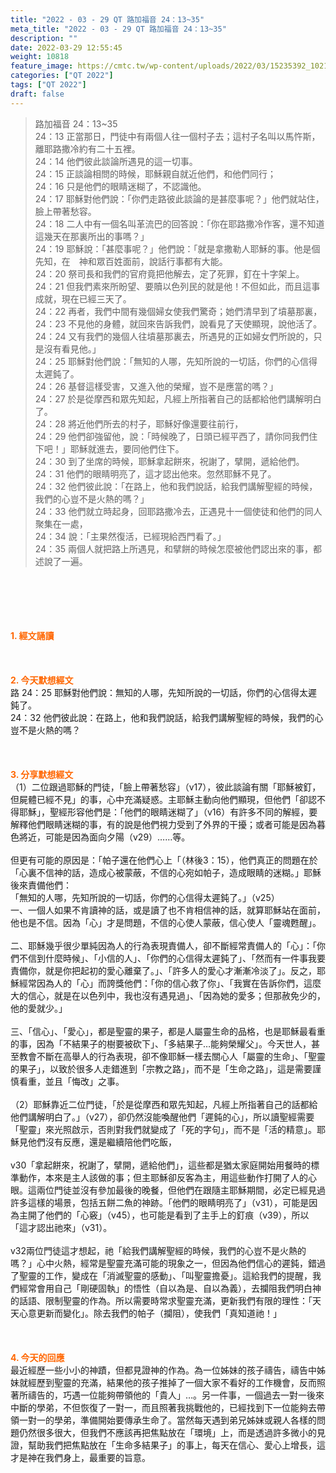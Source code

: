 ```yaml
---
title: "2022 - 03 - 29 QT 路加福音 24：13~35"
meta_title: "2022 - 03 - 29 QT 路加福音 24：13~35"
description: ""
date: 2022-03-29 12:55:45
weight: 10818
feature_image: https://cmtc.tw/wp-content/uploads/2022/03/15235392_10211799862337740_180693556567566654_o-1.webp
categories: ["QT 2022"]
tags: ["QT 2022"]
draft: false
---
```


<blockquote>路加福音 24：13~35<br />
24：13 正當那日，門徒中有兩個人往一個村子去；這村子名叫以馬忤斯，離耶路撒冷約有二十五裡。<br />
24：14 他們彼此談論所遇見的這一切事。<br />
24：15 正談論相問的時候，耶穌親自就近他們，和他們同行；<br />
24：16 只是他們的眼睛迷糊了，不認識他。<br />
24：17 耶穌對他們說：「你們走路彼此談論的是甚麼事呢？」他們就站住，臉上帶著愁容。<br />
24：18 二人中有一個名叫革流巴的回答說：「你在耶路撒冷作客，還不知道這幾天在那裏所出的事嗎？」<br />
24：19 耶穌說：「甚麼事呢？」他們說：「就是拿撒勒人耶穌的事。他是個先知，在　神和眾百姓面前，說話行事都有大能。<br />
24：20 祭司長和我們的官府竟把他解去，定了死罪，釘在十字架上。<br />
24：21 但我們素來所盼望、要贖以色列民的就是他！不但如此，而且這事成就，現在已經三天了。<br />
24：22 再者，我們中間有幾個婦女使我們驚奇；她們清早到了墳墓那裏，<br />
24：23 不見他的身體，就回來告訴我們，說看見了天使顯現，說他活了。<br />
24：24 又有我們的幾個人往墳墓那裏去，所遇見的正如婦女們所說的，只是沒有看見他。」<br />
24：25 耶穌對他們說：「無知的人哪，先知所說的一切話，你們的心信得太遲鈍了。<br />
24：26 基督這樣受害，又進入他的榮耀，豈不是應當的嗎？」<br />
24：27 於是從摩西和眾先知起，凡經上所指著自己的話都給他們講解明白了。<br />
24：28 將近他們所去的村子，耶穌好像還要往前行，<br />
24：29 他們卻強留他，說：「時候晚了，日頭已經平西了，請你同我們住下吧！」耶穌就進去，要同他們住下。<br />
24：30 到了坐席的時候，耶穌拿起餅來，祝謝了，擘開，遞給他們。<br />
24：31 他們的眼睛明亮了，這才認出他來。忽然耶穌不見了。<br />
24：32 他們彼此說：「在路上，他和我們說話，給我們講解聖經的時候，我們的心豈不是火熱的嗎？」<br />
24：33 他們就立時起身，回耶路撒冷去，正遇見十一個使徒和他們的同人聚集在一處，<br />
24：34 說：「主果然復活，已經現給西門看了。」<br />
24：35 兩個人就把路上所遇見，和擘餅的時候怎麼被他們認出來的事，都述說了一遍。</blockquote><br />
&nbsp;<br />
<br />
&nbsp;<br />
<br />
<span style="color: #ff6600;"><strong>1. </strong><strong>經文誦讀</strong></span><br />
<br />
<span style="color: #ff6600;"><strong> </strong></span><br />
<br />
<span style="color: #ff6600;"><strong>2. 今天默想</strong><strong>經文<br />
</strong></span>路 24：25 耶穌對他們說：無知的人哪，先知所說的一切話，你們的心信得太遲鈍了。<br />
24：32 他們彼此說：在路上，他和我們說話，給我們講解聖經的時候，我們的心豈不是火熱的嗎？<br />
<br />
&nbsp;<br />
<br />
<span style="color: #ff6600;"><strong>3. 分享默想經文<br />
</strong></span>（1）二位跟過耶穌的門徒，「臉上帶著愁容」（v17），彼此談論有關「耶穌被釘，但屍體已經不見」的事，心中充滿疑惑。主耶穌主動向他們顯現，但他們「卻認不得耶穌」，聖經形容他們是：「他們的眼睛迷糊了」（v16）有許多不同的解經，要解釋他們眼睛迷糊的事，有的說是他們視力受到了外界的干擾；或者可能是因為暮色將近，可能是因為面向夕陽（v29）……等。<br />
<br />
但更有可能的原因是：「帕子還在他們心上「（林後3：15），他們真正的問題在於「心裏不信神的話，造成心被蒙蔽，不信的心宛如帕子，造成眼睛的迷糊。」耶穌後來責備他們：<br />
「無知的人哪，先知所說的一切話，你們的心信得太遲鈍了。」（v25）<br />
一、一個人如果不肯讀神的話，或是讀了也不肯相信神的話，就算耶穌站在面前，他也是不信。因為「心」才是問題，不信的心使人蒙蔽，信心使人「靈魂甦醒」。<br />
<br />
二、耶穌幾乎很少單純因為人的行為表現責備人，卻不斷經常責備人的「心」：「你們不信到什麼時候」、「小信的人」、「你們的心信得太遲鈍了」、「然而有一件事我要責備你，就是你把起初的愛心離棄了。」、「許多人的愛心才漸漸冷淡了」。反之，耶穌經常因為人的「心」而誇獎他們：「你的信心救了你」、「我實在告訴你們，這麼大的信心，就是在以色列中，我也沒有遇見過」、「因為她的愛多；但那赦免少的，他的愛就少。」<br />
<br />
三、「信心」、「愛心」，都是聖靈的果子，都是人屬靈生命的品格，也是耶穌最看重的事，因為「不結果子的樹要被砍下」、「多結果子…能夠榮耀父」。今天世人，甚至教會不斷在高舉人的行為表現，卻不像耶穌一樣去關心人「屬靈的生命」、「聖靈的果子」，以致於很多人走錯進到「宗教之路」，而不是「生命之路」，這是需要謹慎看重，並且「悔改」之事。<br />
<br />
（2）耶穌靠近二位門徒，「於是從摩西和眾先知起，凡經上所指著自己的話都給他們講解明白了。」（v27），卻仍然沒能喚醒他們「遲鈍的心」，所以讀聖經需要「聖靈」來光照啟示，否則對我們就變成了「死的字句」，而不是「活的精意」。耶穌見他們沒有反應，還是繼續陪他們吃飯，<br />
<br />
v30「拿起餅來，祝謝了，擘開，遞給他們」，這些都是猶太家庭開始用餐時的標準動作，本來是主人該做的事；但主耶穌卻反客為主，用這些動作打開了人的心眼。這兩位門徒並沒有參加最後的晚餐，但他們在跟隨主耶穌期間，必定已經見過許多這樣的場景，包括五餅二魚的神跡。「他們的眼睛明亮了」（v31），可能是因為主開了他們的「心竅」（v45），也可能是看到了主手上的釘痕（v39），所以「這才認出祂來」（v31）。<br />
<br />
v32兩位門徒這才想起，祂「給我們講解聖經的時候，我們的心豈不是火熱的嗎？」心中火熱，經常是聖靈充滿可能的現象之一，但因為他們信心的遲鈍，錯過了聖靈的工作，變成在「消滅聖靈的感動」、「叫聖靈擔憂」。這給我們的提醒，我們經常會用自己「剛硬固執」的悟性（自以為是、自以為義），去攔阻我們明白神的話語、限制聖靈的作為。所以需要時常求聖靈充滿，更新我們有限的理性：「天天心意更新而變化」。除去我們的帕子（攔阻），使我們「真知道祂！」<br />
<br />
&nbsp;<br />
<br />
<span style="color: #ff6600;"><strong>4. 今天的回應<br />
</strong></span>最近經歷一些小小的神蹟，但都見證神的作為。為一位姊妹的孩子禱告，禱告中姊妹就經歷到聖靈的充滿，結果他的孩子推掉了一個大家不看好的工作機會，反而照著所禱告的，巧遇一位能夠帶領他的「貴人」…。另一件事，一個過去一對一後來中斷的學弟，不但恢復了一對一，而且照著我挑戰他的，已經找到下一位能夠去帶領一對一的學弟，準備開始要傳承生命了。當然每天遇到弟兄姊妹或親人各樣的問題仍然很多很大，但我們不應該再把焦點放在「環境」上，而是透過許多微小的見證，幫助我們把焦點放在「生命多結果子」的事上，每天在信心、愛心上增長，這才是神在我們身上，最重要的旨意。<br />
<br />
&nbsp;
        